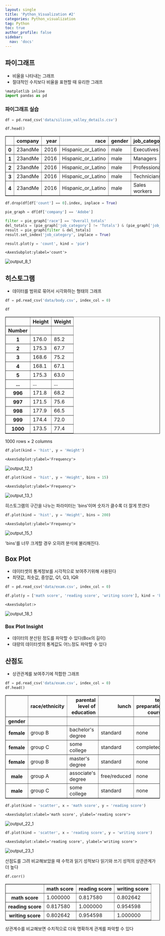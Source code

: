 ```yaml
---
layout: single
title: 'Python_Visualization #2'
categories: Python_visualization
tag: Python
toc: true
author_profile: false
sidebar:
  nav: 'docs'
---
```


## 파이그래프

- 비율을 나타내는 그래프
- 절대적인 수치보다 비율을 표현할 때 유리한 그래프


```python
%matplotlib inline
import pandas as pd
```

### 파이그래프 실습


```python
df = pd.read_csv('data/silicon_valley_details.csv')
```


```python
df.head()
```




<div>
<style scoped>
    .dataframe tbody tr th:only-of-type {
        vertical-align: middle;
    }

    .dataframe tbody tr th {
        vertical-align: top;
    }

    .dataframe thead th {
        text-align: right;
    }
</style>
<table border="1" class="dataframe">
  <thead>
    <tr style="text-align: right;">
      <th></th>
      <th>company</th>
      <th>year</th>
      <th>race</th>
      <th>gender</th>
      <th>job_category</th>
      <th>count</th>
    </tr>
  </thead>
  <tbody>
    <tr>
      <th>0</th>
      <td>23andMe</td>
      <td>2016</td>
      <td>Hispanic_or_Latino</td>
      <td>male</td>
      <td>Executives</td>
      <td>0</td>
    </tr>
    <tr>
      <th>1</th>
      <td>23andMe</td>
      <td>2016</td>
      <td>Hispanic_or_Latino</td>
      <td>male</td>
      <td>Managers</td>
      <td>1</td>
    </tr>
    <tr>
      <th>2</th>
      <td>23andMe</td>
      <td>2016</td>
      <td>Hispanic_or_Latino</td>
      <td>male</td>
      <td>Professionals</td>
      <td>7</td>
    </tr>
    <tr>
      <th>3</th>
      <td>23andMe</td>
      <td>2016</td>
      <td>Hispanic_or_Latino</td>
      <td>male</td>
      <td>Technicians</td>
      <td>0</td>
    </tr>
    <tr>
      <th>4</th>
      <td>23andMe</td>
      <td>2016</td>
      <td>Hispanic_or_Latino</td>
      <td>male</td>
      <td>Sales workers</td>
      <td>0</td>
    </tr>
  </tbody>
</table>
</div>




```python
df.drop(df[df['count'] == 0].index, inplace = True)
```


```python
pie_graph = df[df['company'] == 'Adobe']
```


```python
filter = pie_graph['race'] == 'Overall_totals'
del_totals = (pie_graph['job_category'] != 'Totals') & (pie_graph['job_category'] != 'Previous_totals')
result = pie_graph[filter & del_totals]
result.set_index('job_category', inplace = True)
```


```python
result.plot(y = 'count', kind = 'pie')
```




    <AxesSubplot:ylabel='count'>




    
![output_8_1](/assets/images/visual_2/output_8_1.png)

    


## 히스토그램

- 데이터를 범위로 묶어서 시각화하는 형태의 그래프


```python
df = pd.read_csv('data/body.csv', index_col = 0)
```


```python
df
```




<div>
<style scoped>
    .dataframe tbody tr th:only-of-type {
        vertical-align: middle;
    }

    .dataframe tbody tr th {
        vertical-align: top;
    }

    .dataframe thead th {
        text-align: right;
    }
</style>
<table border="1" class="dataframe">
  <thead>
    <tr style="text-align: right;">
      <th></th>
      <th>Height</th>
      <th>Weight</th>
    </tr>
    <tr>
      <th>Number</th>
      <th></th>
      <th></th>
    </tr>
  </thead>
  <tbody>
    <tr>
      <th>1</th>
      <td>176.0</td>
      <td>85.2</td>
    </tr>
    <tr>
      <th>2</th>
      <td>175.3</td>
      <td>67.7</td>
    </tr>
    <tr>
      <th>3</th>
      <td>168.6</td>
      <td>75.2</td>
    </tr>
    <tr>
      <th>4</th>
      <td>168.1</td>
      <td>67.1</td>
    </tr>
    <tr>
      <th>5</th>
      <td>175.3</td>
      <td>63.0</td>
    </tr>
    <tr>
      <th>...</th>
      <td>...</td>
      <td>...</td>
    </tr>
    <tr>
      <th>996</th>
      <td>171.8</td>
      <td>68.2</td>
    </tr>
    <tr>
      <th>997</th>
      <td>171.5</td>
      <td>75.6</td>
    </tr>
    <tr>
      <th>998</th>
      <td>177.9</td>
      <td>66.5</td>
    </tr>
    <tr>
      <th>999</th>
      <td>174.4</td>
      <td>72.0</td>
    </tr>
    <tr>
      <th>1000</th>
      <td>173.5</td>
      <td>77.4</td>
    </tr>
  </tbody>
</table>
<p>1000 rows × 2 columns</p>
</div>




```python
df.plot(kind = 'hist', y = 'Height')
```




    <AxesSubplot:ylabel='Frequency'>




    
![output_12_1](/assets/images/visual_2/output_12_1.png)
    



```python
df.plot(kind = 'hist', y = 'Height', bins = 15)
```




    <AxesSubplot:ylabel='Frequency'>




    
![output_13_1](/assets/images/visual_2/output_13_1.png)
    


히스토그램의 구간을 나누는 파라미터는 'bins'이며 숫자가 클수록 더 잘게 쪼갠다


```python
df.plot(kind = 'hist', y = 'Height', bins = 200)
```




    <AxesSubplot:ylabel='Frequency'>




    
![output_15_1](/assets/images/visual_2/output_15_1.png)
    


'bins'를 너무 크게할 경우 오히려 분석에 불리해진다.

## Box Plot

- 데이터셋의 통계정보를 시각적으로 보여주기위해 사용된다
- 최댓값, 최솟값, 중앙값, Q1, Q3, IQR


```python
df = pd.read_csv('data/exam.csv', index_col = 0)

df.plot(y = ['math score', 'reading score', 'writing score'], kind = 'box')
```




    <AxesSubplot:>




    
![output_18_1](/assets/images/visual_2/output_18_1.png)
    


### Box Plot Insight

- 데이터의 분산된 정도를 파악할 수 있다(Box의 길이)
- 대량의 데이터셋의 통계값도 어느정도 파악할 수 있다

## 산점도

- 상관관계를 보여주기에 적합한 그래프


```python
df = pd.read_csv('data/exam.csv', index_col = 0)
df.head()
```




<div>
<style scoped>
    .dataframe tbody tr th:only-of-type {
        vertical-align: middle;
    }

    .dataframe tbody tr th {
        vertical-align: top;
    }

    .dataframe thead th {
        text-align: right;
    }
</style>
<table border="1" class="dataframe">
  <thead>
    <tr style="text-align: right;">
      <th></th>
      <th>race/ethnicity</th>
      <th>parental level of education</th>
      <th>lunch</th>
      <th>test preparation course</th>
      <th>math score</th>
      <th>reading score</th>
      <th>writing score</th>
    </tr>
    <tr>
      <th>gender</th>
      <th></th>
      <th></th>
      <th></th>
      <th></th>
      <th></th>
      <th></th>
      <th></th>
    </tr>
  </thead>
  <tbody>
    <tr>
      <th>female</th>
      <td>group B</td>
      <td>bachelor's degree</td>
      <td>standard</td>
      <td>none</td>
      <td>72</td>
      <td>72</td>
      <td>74</td>
    </tr>
    <tr>
      <th>female</th>
      <td>group C</td>
      <td>some college</td>
      <td>standard</td>
      <td>completed</td>
      <td>69</td>
      <td>90</td>
      <td>88</td>
    </tr>
    <tr>
      <th>female</th>
      <td>group B</td>
      <td>master's degree</td>
      <td>standard</td>
      <td>none</td>
      <td>90</td>
      <td>95</td>
      <td>93</td>
    </tr>
    <tr>
      <th>male</th>
      <td>group A</td>
      <td>associate's degree</td>
      <td>free/reduced</td>
      <td>none</td>
      <td>47</td>
      <td>57</td>
      <td>44</td>
    </tr>
    <tr>
      <th>male</th>
      <td>group C</td>
      <td>some college</td>
      <td>standard</td>
      <td>none</td>
      <td>76</td>
      <td>78</td>
      <td>75</td>
    </tr>
  </tbody>
</table>
</div>




```python
df.plot(kind = 'scatter', x = 'math score', y = 'reading score')
```




    <AxesSubplot:xlabel='math score', ylabel='reading score'>




    
![output_22_1](/assets/images/visual_2/output_22_1.png)
    



```python
df.plot(kind = 'scatter', x = 'reading score', y = 'writing score')
```




    <AxesSubplot:xlabel='reading score', ylabel='writing score'>




    
![output_23_1](/assets/images/visual_2/output_23_1.png)
    


산점도를 그려 비교해보았을 때 수학과 읽기 성적보다 읽기와 쓰기 성적의 상관관계가 더 높다


```python
df.corr()
```




<div>
<style scoped>
    .dataframe tbody tr th:only-of-type {
        vertical-align: middle;
    }

    .dataframe tbody tr th {
        vertical-align: top;
    }

    .dataframe thead th {
        text-align: right;
    }
</style>
<table border="1" class="dataframe">
  <thead>
    <tr style="text-align: right;">
      <th></th>
      <th>math score</th>
      <th>reading score</th>
      <th>writing score</th>
    </tr>
  </thead>
  <tbody>
    <tr>
      <th>math score</th>
      <td>1.000000</td>
      <td>0.817580</td>
      <td>0.802642</td>
    </tr>
    <tr>
      <th>reading score</th>
      <td>0.817580</td>
      <td>1.000000</td>
      <td>0.954598</td>
    </tr>
    <tr>
      <th>writing score</th>
      <td>0.802642</td>
      <td>0.954598</td>
      <td>1.000000</td>
    </tr>
  </tbody>
</table>
</div>



상관계수를 비교해보면 수치적으로 더욱 명확하게 관계를 파악할 수 있다


```python

```
